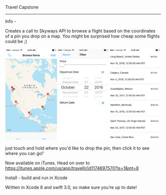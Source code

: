 Travel Capstone
________________


Info - 

Creates a call to Skyways API to browse a flight based on the coordinates of a pin you drop on a map. 
You might be surprised how cheap some flights could be ;)


![alt tag](https://raw.githubusercontent.com/christopherkmoore/TCapstone/development/readmeImgs/WeedkendrPhotosStiched.png)


just touch and hold where you'd like to drop the pin, then click it to see where you can go!'

Now available on iTunes. Head on over to https://itunes.apple.com/us/app/travellr/id1174697570?ls=1&mt=8 

Install - 
build and run in Xcode

Written in Xcode 8 and swift 3.0, so make sure you’re up to date!

